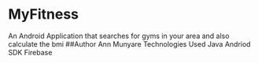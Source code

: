 # MyFitness
An Android Application that searches for gyms in your area and also calculate the bmi
##Author
Ann Munyare
Technologies Used
Java
Andriod SDK
Firebase
